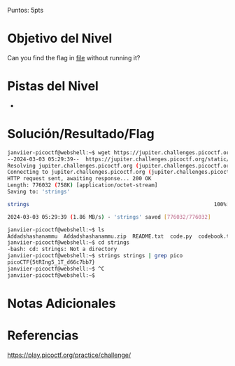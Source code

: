 Puntos: 5pts
# Objetivo del Nivel

Can you find the flag in [file](https://jupiter.challenges.picoctf.org/static/94d00153b0057d37da225ee79a846c62/strings) without running it?
# Pistas del Nivel
- 
# Solución/Resultado/Flag

```bash
janviier-picoctf@webshell:~$ wget https://jupiter.challenges.picoctf.org/static/94d00153b0057d37da225ee79a846c62/strings
--2024-03-03 05:29:39--  https://jupiter.challenges.picoctf.org/static/94d00153b0057d37da225ee79a846c62/strings
Resolving jupiter.challenges.picoctf.org (jupiter.challenges.picoctf.org)... 3.131.60.8
Connecting to jupiter.challenges.picoctf.org (jupiter.challenges.picoctf.org)|3.131.60.8|:443... connected.
HTTP request sent, awaiting response... 200 OK
Length: 776032 (758K) [application/octet-stream]
Saving to: 'strings'

strings                                                           100%[=============================================================================================================================================================>] 757.84K  1.86MB/s    in 0.4s    

2024-03-03 05:29:39 (1.86 MB/s) - 'strings' saved [776032/776032]

janviier-picoctf@webshell:~$ ls
Addadshashanammu  Addadshashanammu.zip  README.txt  code.py  codebook.txt  convertme.py  file  fixme1.py  flag  static  strings  warm
janviier-picoctf@webshell:~$ cd strings
-bash: cd: strings: Not a directory
janviier-picoctf@webshell:~$ strings strings | grep pico
picoCTF{5tRIng5_1T_d66c7bb7}
janviier-picoctf@webshell:~$ ^C
janviier-picoctf@webshell:~$ 
```
# Notas Adicionales
# Referencias

https://play.picoctf.org/practice/challenge/